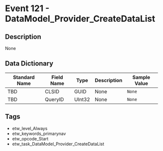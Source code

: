 # Event 121 - DataModel_Provider_CreateDataList

## Description
None

## Data Dictionary
|Standard Name|Field Name|Type|Description|Sample Value|
|---|---|---|---|---|
|TBD|CLSID|GUID|None|`None`|
|TBD|QueryID|UInt32|None|`None`|

## Tags
* etw_level_Always
* etw_keywords_primarynav
* etw_opcode_Start
* etw_task_DataModel_Provider_CreateDataList